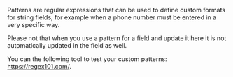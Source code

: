 Patterns are regular expressions that can be used to define custom formats for string fields, for example when a phone number must be entered in a very specific way.

Please not that when you use a pattern for a field and update it here it is not automatically updated in the field as well.

You can the following tool to test your custom patterns: https://regex101.com/.